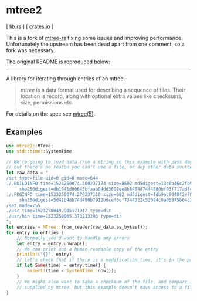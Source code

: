 # mtree2

[ [lib.rs] ] [ [crates.io] ]

This is a fork of [mtree-rs](https://github.com/derekdreery/mtree-rs) fixing some issues and improving performance. Unfortunately the upstream
has been dead apart from one comment, so a fork was necessary.

The original README is reproduced below:

---

A library for iterating through entries of an mtree.

> *mtree* is a data format used for describing a sequence of files. Their location is record, along with optional extra values like checksums, size, permissions etc.

 For details on the spec see [mtree(5)].

## Examples

```rust
use mtree2::MTree;
use std::time::SystemTime;

// We're going to load data from a string so this example with pass doctest,
// but there's no reason you can't use a file, or any other data source.
let raw_data = "
/set type=file uid=0 gid=0 mode=644
./.BUILDINFO time=1523250074.300237174 size=8602 md5digest=13c0a46c2fb9f18a1a237d4904b6916e \
     sha256digest=db1941d00645bfaab04dd3898ee8b8484874f4880bf03f717adf43a9f30d9b8c
./.PKGINFO time=1523250074.276237110 size=682 md5digest=fdb9ac9040f2e78f3561f27e5b31c815 \
     sha256digest=5d41b48b74d490b7912bdcef6cf7344322c52024c0a06975b64c3ca0b4c452d1
/set mode=755
./usr time=1523250049.905171912 type=dir
./usr/bin time=1523250065.373213293 type=dir
";
let entries = MTree::from_reader(raw_data.as_bytes());
for entry in entries {
    // Normally you'd want to handle any errors
    let entry = entry.unwrap();
    // We can print out a human-readable copy of the entry
    println!("{}", entry);
    // Let's check that if there is a modification time, it's in the past
    if let Some(time) = entry.time() {
        assert!(time < SystemTime::now());
    }
    // We might also want to take a checksum of the file, and compare it to the digests
    // supplied by mtree, but this example doesn't have access to a filesystem.
}
```

[mtree(5)]: https://www.freebsd.org/cgi/man.cgi?mtree(5)
[crates.io]: https://crates.io/crates/mtree2
[lib.rs]: https://lib.rs/crates/mtree2
